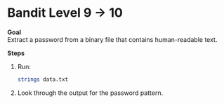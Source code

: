 
# Bandit Level 9 → 10

**Goal**  
Extract a password from a binary file that contains human-readable text.

**Steps**  
1. Run:  
   ```bash
   strings data.txt
2. Look through the output for the password pattern.
